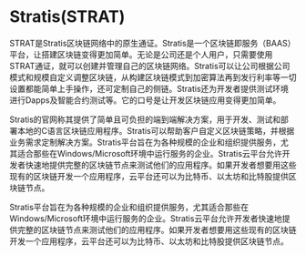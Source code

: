 # Stratis(STRAT)

STRAT是Stratis区块链网络中的原生通证。Stratis是一个区块链即服务（BAAS）平台，让搭建区块链变得更加简单。无论是公司还是个人用户，只需要使用STRAT通证，就可以创建并管理自己的区块链网络。Stratis可以让公司根据公司模式和规模自定义调整区块链，从构建区块链模式到加密算法再到发行利率等一切设置都能简单上手操作，还可定制自己的侧链。Stratis还为开发者提供测试环境进行Dapps及智能合约测试等。它的口号是让开发区块链应用变得更加简单。

Stratis的官网称其提供了简单且可负担的端到端解决方案，用于开发、测试和部署本地的C语言区块链应用程序。Stratis可以帮助客户自定义区块链策略，并根据业务需求定制解决方案。Stratis平台旨在为各种规模的企业和组织提供服务，尤其适合那些在Windows/Microsoft环境中运行服务的企业。Stratis云平台允许开发者快速地提供完整的区块链节点来测试他们的应用程序。如果开发者想要用这些现有的区块链开发一个应用程序，云平台还可以为比特币、以太坊和比特股提供区块链节点。

Stratis平台旨在为各种规模的企业和组织提供服务，尤其适合那些在Windows/Microsoft环境中运行服务的企业。Stratis云平台允许开发者快速地提供完整的区块链节点来测试他们的应用程序。如果开发者想要用这些现有的区块链开发一个应用程序，云平台还可以为比特币、以太坊和比特股提供区块链节点。
